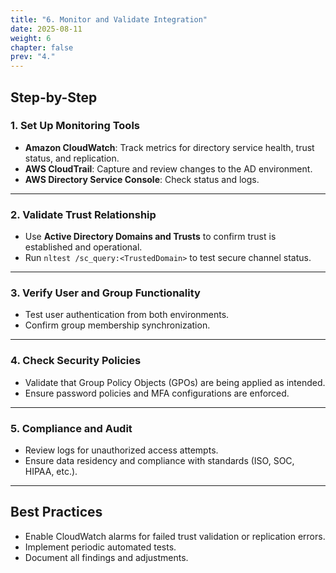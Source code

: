 ```yaml
---
title: "6. Monitor and Validate Integration"
date: 2025-08-11
weight: 6
chapter: false
prev: "4."
---
```


## Step-by-Step

### 1. Set Up Monitoring Tools
- **Amazon CloudWatch**: Track metrics for directory service health, trust status, and replication.
- **AWS CloudTrail**: Capture and review changes to the AD environment.
- **AWS Directory Service Console**: Check status and logs.  

---

### 2. Validate Trust Relationship
- Use **Active Directory Domains and Trusts** to confirm trust is established and operational.
- Run `nltest /sc_query:<TrustedDomain>` to test secure channel status.  

---

### 3. Verify User and Group Functionality
- Test user authentication from both environments.
- Confirm group membership synchronization.  

---

### 4. Check Security Policies
- Validate that Group Policy Objects (GPOs) are being applied as intended.
- Ensure password policies and MFA configurations are enforced.  

---

### 5. Compliance and Audit
- Review logs for unauthorized access attempts.
- Ensure data residency and compliance with standards (ISO, SOC, HIPAA, etc.).  

---

## Best Practices
- Enable CloudWatch alarms for failed trust validation or replication errors.
- Implement periodic automated tests.
- Document all findings and adjustments.
